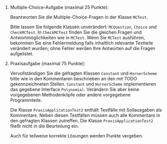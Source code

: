 1. Multiple-Choice-Aufgabe (maximal 25 Punkte):

    Beantworten Sie die Multiple-Choice-Fragen in der Klasse `MCTest`.

    Bitte lassen Sie folgende Klassen unverändert: `MCQuestion`, `Choice` und `CheckMCTest`.
    In `CheckMCTest` finden Sie die gleichen Fragen und Antwortmöglichkeiten wie in `MCTest`.
    Wenn Sie `MCTest` ausführen, bekommen Sie eine Fehlermeldung falls inhaltlich relevante
    Textteile verändert wurden; ohne Fehler werden Ihre Antworten auf die Fragen aufgelistet.


2. Praxisaufgabe (maximal 75 Punkte):

    Vervollständigen Sie die gefragten Klassen `Constant` und `HornerScheme` bitte wie in den Kommentaren
    beschrieben an den mit TODO gekennzeichneten Stellen.
    `Constant` und `HornerScheme` implementieren das gegebene Interface `Polynomial`.
    Verändern Sie aber keine vorgegebenen Methodenköpfe oder andere vorgegebene Programmteile.

    Die Klasse `PraxisApplicationTest2` enthält Testfälle mit Sollausgaben als Kommentare.
    Neben diesen Testfällen müssen auch alle Kommentare in den gefragten Klassen zutreffen.
    Die Klasse `PraxisApplicationTest2` fließt nicht in die Beurteilung ein.

    Auch für teilweise korrekte Lösungen werden Punkte vergeben.


